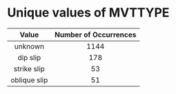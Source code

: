 
Unique values of MVTTYPE
========================

|Value|Number of Occurrences|
| :---: | :---: |
|unknown|1144|
|dip slip|178|
|strike slip|53|
|oblique slip|51|
